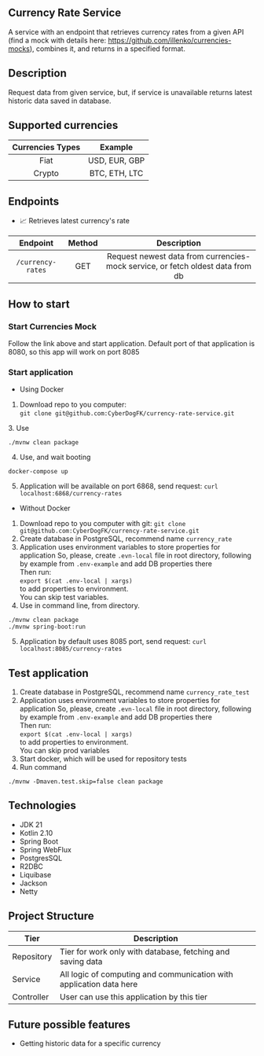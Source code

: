 ## Currency Rate Service

A service with an endpoint that retrieves currency rates from a given API (find a
mock with details here: https://github.com/illenko/currencies-mocks), combines it, and
returns in a specified format.

## Description

Request data from given service, but, if service is unavailable
returns latest historic data saved in database.

## Supported currencies

| Currencies Types |    Example    |
|:----------------:|:-------------:|
|       Fiat       | USD, EUR, GBP |
|      Crypto      | BTC, ETH, LTC |

## Endpoints

- :chart_with_upwards_trend: Retrieves latest currency's rate
 
|     Endpoint      | Method |                                  Description                                   |
|:-----------------:|:------:|:------------------------------------------------------------------------------:|
| `/currency-rates` |  GET   | Request newest data from currencies-mock service, or fetch oldest data from db |

## How to start

### Start Currencies Mock

Follow the link above and start application. Default port of that application is 8080, so
this app will work on port 8085

### Start application
- Using Docker

1. Download repo to you computer: </br>
`git clone git@github.com:CyberDogFK/currency-rate-service.git`

[//]: # (2. Application uses environment variables to store properties for application)

[//]: # (   So, please, create `.evn-local` file in root directory, following by example from `.env-example` and add DB properties there </br>)

[//]: # (   Then run: </br>`export $&#40;cat .env-local | xargs&#41;`</br> to add properties to environment)
3. Use
````
./mvnw clean package
````
4. Use, and wait booting
````
docker-compose up
````
5. Application will be available on port 6868, send request: `curl localhost:6868/currency-rates`

- Without Docker

1. Download repo to you computer with git:
`git clone git@github.com:CyberDogFK/currency-rate-service.git`
2. Create database in PostgreSQL, recommend name `currency_rate`
3. Application uses environment variables to store properties for application
So, please, create `.evn-local` file in root directory, following by example from `.env-example` and add DB properties there </br>
Then run: </br>`export $(cat .env-local | xargs)`</br> to add properties to environment. </br> You can skip test variables.
4. Use in command line, from directory.
```
./mvnw clean package
./mvnw spring-boot:run
```
5. Application by default uses 8085 port, send request: `curl localhost:8085/currency-rates`

## Test application

1. Create database in PostgreSQL, recommend name `currency_rate_test`
2. Application uses environment variables to store properties for application
   So, please, create `.evn-local` file in root directory, following by example from `.env-example` and add DB properties there </br>
   Then run: </br>`export $(cat .env-local | xargs)`</br> to add properties to environment. </br> You can skip prod variables
3. Start docker, which will be used for repository tests
4. Run command
```
./mvnw -Dmaven.test.skip=false clean package
```

## Technologies

- JDK 21
- Kotlin 2.10
- Spring Boot
- Spring WebFlux
- PostgresSQL
- R2DBC
- Liquibase
- Jackson
- Netty

## Project Structure

| Tier       | Description                                                         |
|------------|---------------------------------------------------------------------|
| Repository | Tier for work only with database, fetching and saving data          |
| Service    | All logic of computing and communication with application data here |
| Controller | User can use this application by this tier                          |

## Future possible features

- Getting historic data for a specific currency
